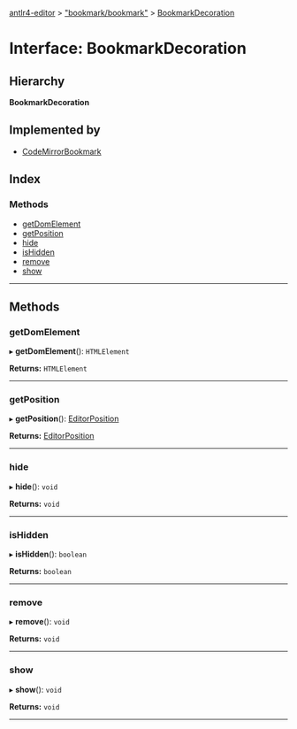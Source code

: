 [antlr4-editor](../README.md) > ["bookmark/bookmark"](../modules/_bookmark_bookmark_.md) > [BookmarkDecoration](../interfaces/_bookmark_bookmark_.bookmarkdecoration.md)

# Interface: BookmarkDecoration

## Hierarchy

**BookmarkDecoration**

## Implemented by

* [CodeMirrorBookmark](../classes/_implementions_codemirror_bookmark_codemirror_bookmark_.codemirrorbookmark.md)

## Index

### Methods

* [getDomElement](_bookmark_bookmark_.bookmarkdecoration.md#getdomelement)
* [getPosition](_bookmark_bookmark_.bookmarkdecoration.md#getposition)
* [hide](_bookmark_bookmark_.bookmarkdecoration.md#hide)
* [isHidden](_bookmark_bookmark_.bookmarkdecoration.md#ishidden)
* [remove](_bookmark_bookmark_.bookmarkdecoration.md#remove)
* [show](_bookmark_bookmark_.bookmarkdecoration.md#show)

---

## Methods

<a id="getdomelement"></a>

###  getDomElement

▸ **getDomElement**(): `HTMLElement`

**Returns:** `HTMLElement`

___
<a id="getposition"></a>

###  getPosition

▸ **getPosition**(): [EditorPosition](_types_.editorposition.md)

**Returns:** [EditorPosition](_types_.editorposition.md)

___
<a id="hide"></a>

###  hide

▸ **hide**(): `void`

**Returns:** `void`

___
<a id="ishidden"></a>

###  isHidden

▸ **isHidden**(): `boolean`

**Returns:** `boolean`

___
<a id="remove"></a>

###  remove

▸ **remove**(): `void`

**Returns:** `void`

___
<a id="show"></a>

###  show

▸ **show**(): `void`

**Returns:** `void`

___


